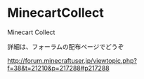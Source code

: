 MinecartCollect
===============

Minecart Collect

詳細は、フォーラムの配布ページでどうぞ

http://forum.minecraftuser.jp/viewtopic.php?f=38&t=21210&p=217288#p217288

